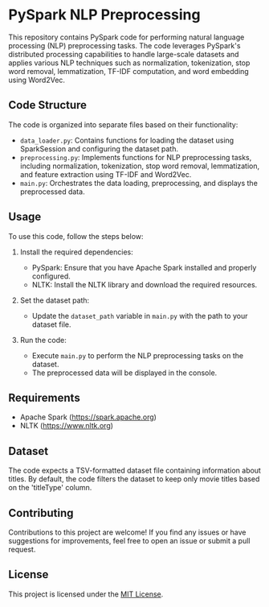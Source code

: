 # PySpark NLP Preprocessing

This repository contains PySpark code for performing natural language processing (NLP) preprocessing tasks. The code leverages PySpark's distributed processing capabilities to handle large-scale datasets and applies various NLP techniques such as normalization, tokenization, stop word removal, lemmatization, TF-IDF computation, and word embedding using Word2Vec.

## Code Structure

The code is organized into separate files based on their functionality:

- `data_loader.py`: Contains functions for loading the dataset using SparkSession and configuring the dataset path.
- `preprocessing.py`: Implements functions for NLP preprocessing tasks, including normalization, tokenization, stop word removal, lemmatization, and feature extraction using TF-IDF and Word2Vec.
- `main.py`: Orchestrates the data loading, preprocessing, and displays the preprocessed data.

## Usage

To use this code, follow the steps below:

1. Install the required dependencies:
   - PySpark: Ensure that you have Apache Spark installed and properly configured.
   - NLTK: Install the NLTK library and download the required resources.

2. Set the dataset path:
   - Update the `dataset_path` variable in `main.py` with the path to your dataset file.

3. Run the code:
   - Execute `main.py` to perform the NLP preprocessing tasks on the dataset.
   - The preprocessed data will be displayed in the console.

## Requirements

- Apache Spark (https://spark.apache.org)
- NLTK (https://www.nltk.org)

## Dataset

The code expects a TSV-formatted dataset file containing information about titles. By default, the code filters the dataset to keep only movie titles based on the 'titleType' column.

## Contributing

Contributions to this project are welcome! If you find any issues or have suggestions for improvements, feel free to open an issue or submit a pull request.

## License

This project is licensed under the [MIT License](LICENSE).
